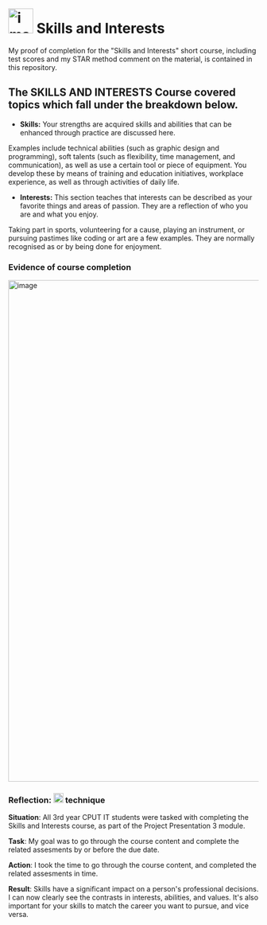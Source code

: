 # <img width="50" height="50" alt="image" src="https://github.com/user-attachments/assets/86c957b8-610c-412b-83f4-de9e6e5910dd" /> Skills and Interests
My proof of completion for the "Skills and Interests" short course, including test scores and my STAR method comment on the material, is contained in this repository.

## The SKILLS AND INTERESTS Course covered topics which fall under the breakdown below.
- **Skills:** Your strengths are acquired skills and abilities that can be enhanced through practice are discussed here.

Examples include technical abilities (such as graphic design and programming), soft talents (such as flexibility, time management, and communication), as well as use a certain tool or piece of equipment. You develop these by means of training and education initiatives, workplace experience, as well as through activities of daily life.

- **Interests:** This section teaches that interests can be described as your favorite things and areas of passion. They are a reflection of who you are and what you enjoy.

Taking part in sports, volunteering for a cause, playing an instrument, or pursuing pastimes like coding or art are a few examples. They are normally recognised as or by being done for enjoyment.

### Evidence of course completion
<img width="1920" height="1008" alt="image" src="https://github.com/user-attachments/assets/edadc95f-94c3-4def-a417-d142d2d63be2" />

### Reflection: <img width="20" height="20" alt="image" src="https://github.com/user-attachments/assets/0a7d2c8b-6444-43b3-8d4a-be93c09e3d55" /> technique
**Situation**: All 3rd year CPUT IT students were tasked with completing the Skills and Interests course, as part of the Project Presentation 3 module.

**Task**: My goal was to go through the course content and complete the related assesments by or before the due date.

**Action**: I took the time to go through the course content, and completed the related assesments in time.

**Result**: Skills have a significant impact on a person's professional decisions. I can now clearly see the contrasts in interests, abilities, and values. It's also important for your skills to match the career you want to pursue, and vice versa.
